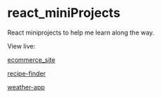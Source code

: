 # react_miniProjects
React miniprojects to help me learn along the way.

View live:

[ecommerce_site](https://ecommerce-pi-virid.vercel.app/) <br>

[recipe-finder](https://recipe-finder-rosy.vercel.app/) <br>

[weather-app](https://weather-tawny-theta.vercel.app/) <br>

